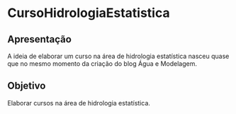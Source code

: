 # CursoHidrologiaEstatistica

## Apresentação
A ideia de elaborar um curso na área de hidrologia estatística nasceu quase que no mesmo momento da criação do blog Água e Modelagem.

## Objetivo

Elaborar cursos na área de hidrologia estatística. 

